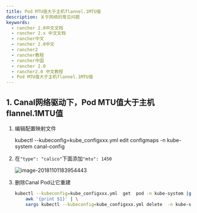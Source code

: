 ```yaml
---
title: Pod MTU值大于主机flannel.1MTU值
description: 关于网络的常见问题
keywords:
  - rancher 2.0中文文档
  - rancher 2.x 中文文档
  - rancher中文
  - rancher 2.0中文
  - rancher2
  - rancher教程
  - rancher中国
  - rancher 2.0
  - rancher2.0 中文教程
  - Pod MTU值大于主机flannel.1MTU值
---
```


## 1. Canal网络驱动下，Pod MTU值大于主机flannel.1MTU值

1. 编辑配置映射文件

    kubectl --kubeconfig=kube_configxxx.yml edit   configmaps -n kube-system canal-config

2. 在`"type": "calico"`下面添加`"mtu": 1450`

    ![image-20181101183954443](/img/rancher/old-doc/image-20181101183954443.png)

3. 删除Canal Pod让它重建

    ```bash
    kubectl --kubeconfig=kube_configxxx.yml  get  pod -n kube-system |grep canal | \
        awk '{print $1}' | \
        xargs kubectl --kubeconfig=kube_configxxx.yml delete  -n kube-system pod
    ```
